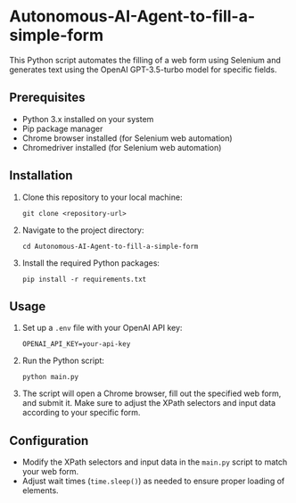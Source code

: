 # Autonomous-AI-Agent-to-fill-a-simple-form

This Python script automates the filling of a web form using Selenium and generates text using the OpenAI GPT-3.5-turbo model for specific fields.

## Prerequisites

- Python 3.x installed on your system
- Pip package manager
- Chrome browser installed (for Selenium web automation)
- Chromedriver installed (for Selenium web automation)

## Installation

1. Clone this repository to your local machine:

    ```
    git clone <repository-url>
    ```

2. Navigate to the project directory:

    ```
    cd Autonomous-AI-Agent-to-fill-a-simple-form

    ```

3. Install the required Python packages:

    ```
    pip install -r requirements.txt
    ```

## Usage

1. Set up a `.env` file with your OpenAI API key:

    ```
    OPENAI_API_KEY=your-api-key
    ```

2. Run the Python script:

    ```
    python main.py
    ```

3. The script will open a Chrome browser, fill out the specified web form, and submit it. Make sure to adjust the XPath selectors and input data according to your specific form.

## Configuration

- Modify the XPath selectors and input data in the `main.py` script to match your web form.
- Adjust wait times (`time.sleep()`) as needed to ensure proper loading of elements.


